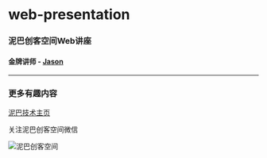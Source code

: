 # web-presentation
### 泥巴创客空间Web讲座
#### 金牌讲师 - [Jason](https://github.com/yujiecheung)
---
### 更多有趣内容
[泥巴技术主页](http://139.129.17.21/)

关注泥巴创客空间微信

![泥巴创客空间](http://nibatech.github.io/public/qrcode.bmp)
